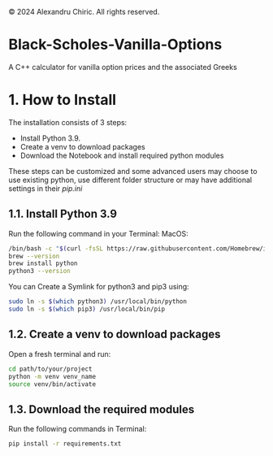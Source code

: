 © 2024 Alexandru Chiric. All rights reserved.

# Black-Scholes-Vanilla-Options
 A C++ calculator for vanilla option prices and the associated Greeks

# 1. How to Install
The installation consists of 3 steps:
* Install Python 3.9.
* Create a venv to download packages
* Download the Notebook and install required python modules

These steps can be customized and some advanced users may choose to use existing python, use different folder structure or may have additional settings in their _pip.ini_

## 1.1. Install Python 3.9
Run the following command in your Terminal:
MacOS:

```bash
/bin/bash -c "$(curl -fsSL https://raw.githubusercontent.com/Homebrew/install/HEAD/install.sh)"
brew --version
brew install python
python3 --version
```

You can Create a Symlink for python3 and pip3 using:
```bash
sudo ln -s $(which python3) /usr/local/bin/python
sudo ln -s $(which pip3) /usr/local/bin/pip
```

## 1.2. Create a venv to download packages
Open a fresh terminal and run:
```bash
cd path/to/your/project
python -m venv venv_name
source venv/bin/activate
```

## 1.3. Download the required modules
Run the following commands in Terminal:
```bash
pip install -r requirements.txt
```

